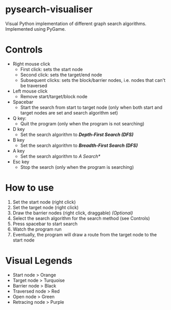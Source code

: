 # pysearch-visualiser
Visual Python implementation of different graph search algorithms. Implemented using PyGame.

# Controls
* Right mouse click
  * First click: sets the start node
  * Second click: sets the target/end node
  * Subsequent clicks: sets the block/barrier nodes, i.e. nodes that can't be traversed
* Left mouse click
  * Remove start/target/block node
* Spacebar
  * Start the search from start to target node (only when both start and target nodes are set and search algorithm set)
* Q key:
  * Quit the program (only when the program is not searching)
* D key
  * Set the search algorithm to _**Depth-First Search (DFS)**_
* B key
  * Set the search algorithm to _**Breadth-First Search (DFS)**_
* A key
  * Set the search algorithm to _**A* Search**_
* Esc key
  * Stop the search (only when the program is searching)
 
# How to use
1. Set the start node (right click)
1. Set the target node (right click)
1. Draw the barrier nodes (right click, draggable) *(Optional)*
1. Select the search algorithm for the search method (see Controls)
1. Press spacebar to start search
1. Watch the program run
1. Eventually, the program will draw a route from the target node to the start node


# Visual Legends
* Start node > Orange
* Target node > Turquoise
* Barrier node > Black
* Traversed node > Red
* Open node > Green
* Retracing node > Purple
